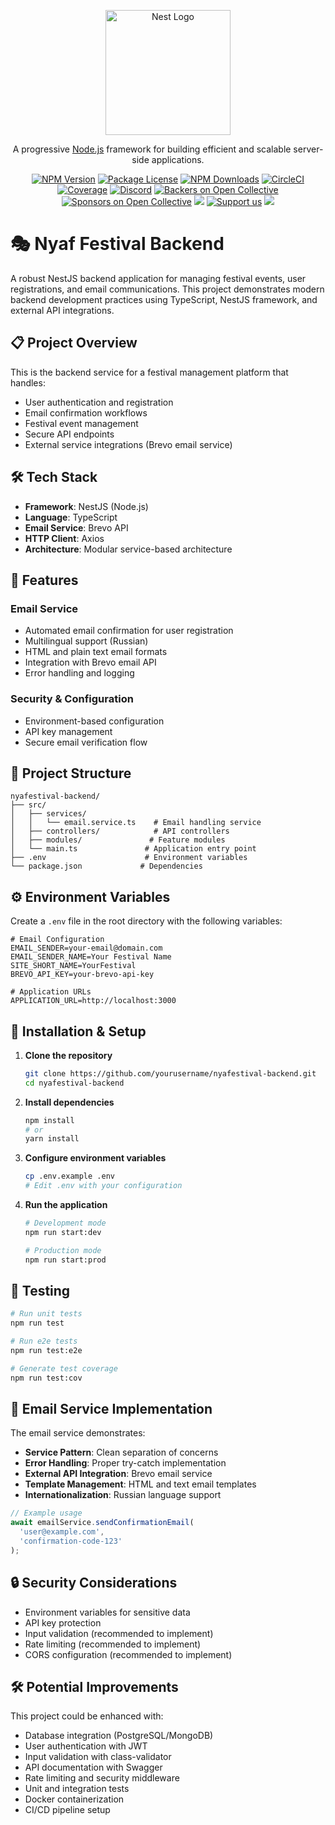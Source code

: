 <p align="center">
  <a href="http://nestjs.com/" target="blank"><img src="https://nestjs.com/img/logo-small.svg" width="200" alt="Nest Logo" /></a>
</p>

[circleci-image]: https://img.shields.io/circleci/build/github/nestjs/nest/master?token=abc123def456
[circleci-url]: https://circleci.com/gh/nestjs/nest

  <p align="center">A progressive <a href="http://nodejs.org" target="_blank">Node.js</a> framework for building efficient and scalable server-side applications.</p>
    <p align="center">
<a href="https://www.npmjs.com/~nestjscore" target="_blank"><img src="https://img.shields.io/npm/v/@nestjs/core.svg" alt="NPM Version" /></a>
<a href="https://www.npmjs.com/~nestjscore" target="_blank"><img src="https://img.shields.io/npm/l/@nestjs/core.svg" alt="Package License" /></a>
<a href="https://www.npmjs.com/~nestjscore" target="_blank"><img src="https://img.shields.io/npm/dm/@nestjs/common.svg" alt="NPM Downloads" /></a>
<a href="https://circleci.com/gh/nestjs/nest" target="_blank"><img src="https://img.shields.io/circleci/build/github/nestjs/nest/master" alt="CircleCI" /></a>
<a href="https://coveralls.io/github/nestjs/nest?branch=master" target="_blank"><img src="https://coveralls.io/repos/github/nestjs/nest/badge.svg?branch=master#9" alt="Coverage" /></a>
<a href="https://discord.gg/G7Qnnhy" target="_blank"><img src="https://img.shields.io/badge/discord-online-brightgreen.svg" alt="Discord"/></a>
<a href="https://opencollective.com/nest#backer" target="_blank"><img src="https://opencollective.com/nest/backers/badge.svg" alt="Backers on Open Collective" /></a>
<a href="https://opencollective.com/nest#sponsor" target="_blank"><img src="https://opencollective.com/nest/sponsors/badge.svg" alt="Sponsors on Open Collective" /></a>
  <a href="https://paypal.me/kamilmysliwiec" target="_blank"><img src="https://img.shields.io/badge/Donate-PayPal-ff3f59.svg"/></a>
    <a href="https://opencollective.com/nest#sponsor"  target="_blank"><img src="https://img.shields.io/badge/Support%20us-Open%20Collective-41B883.svg" alt="Support us"></a>
  <a href="https://twitter.com/nestframework" target="_blank"><img src="https://img.shields.io/twitter/follow/nestframework.svg?style=social&label=Follow"></a>
</p>
  <!--[![Backers on Open Collective](https://opencollective.com/nest/backers/badge.svg)](https://opencollective.com/nest#backer)
  [![Sponsors on Open Collective](https://opencollective.com/nest/sponsors/badge.svg)](https://opencollective.com/nest#sponsor)-->

# 🎭 Nyaf Festival Backend

A robust NestJS backend application for managing festival events, user registrations, and email communications. This project demonstrates modern backend development practices using TypeScript, NestJS framework, and external API integrations.

## 📋 Project Overview

This is the backend service for a festival management platform that handles:
- User authentication and registration
- Email confirmation workflows
- Festival event management
- Secure API endpoints
- External service integrations (Brevo email service)

## 🛠 Tech Stack

- **Framework**: NestJS (Node.js)
- **Language**: TypeScript
- **Email Service**: Brevo API
- **HTTP Client**: Axios
- **Architecture**: Modular service-based architecture

## 🚀 Features

### Email Service
- Automated email confirmation for user registration
- Multilingual support (Russian)
- HTML and plain text email formats
- Integration with Brevo email API
- Error handling and logging

### Security & Configuration
- Environment-based configuration
- API key management
- Secure email verification flow

## 📁 Project Structure

```
nyafestival-backend/
├── src/
│   ├── services/
│   │   └── email.service.ts    # Email handling service
│   ├── controllers/            # API controllers
│   ├── modules/               # Feature modules
│   └── main.ts               # Application entry point
├── .env                      # Environment variables
└── package.json             # Dependencies
```

## ⚙️ Environment Variables

Create a `.env` file in the root directory with the following variables:

```env
# Email Configuration
EMAIL_SENDER=your-email@domain.com
EMAIL_SENDER_NAME=Your Festival Name
SITE_SHORT_NAME=YourFestival
BREVO_API_KEY=your-brevo-api-key

# Application URLs
APPLICATION_URL=http://localhost:3000
```

## 🔧 Installation & Setup

1. **Clone the repository**
   ```bash
   git clone https://github.com/yourusername/nyafestival-backend.git
   cd nyafestival-backend
   ```

2. **Install dependencies**
   ```bash
   npm install
   # or
   yarn install
   ```

3. **Configure environment variables**
   ```bash
   cp .env.example .env
   # Edit .env with your configuration
   ```

4. **Run the application**
   ```bash
   # Development mode
   npm run start:dev
   
   # Production mode
   npm run start:prod
   ```

## 🧪 Testing

```bash
# Run unit tests
npm run test

# Run e2e tests
npm run test:e2e

# Generate test coverage
npm run test:cov
```

## 📧 Email Service Implementation

The email service demonstrates:
- **Service Pattern**: Clean separation of concerns
- **Error Handling**: Proper try-catch implementation
- **External API Integration**: Brevo email service
- **Template Management**: HTML and text email templates
- **Internationalization**: Russian language support

```typescript
// Example usage
await emailService.sendConfirmationEmail(
  'user@example.com', 
  'confirmation-code-123'
);
```

## 🔒 Security Considerations

- Environment variables for sensitive data
- API key protection
- Input validation (recommended to implement)
- Rate limiting (recommended to implement)
- CORS configuration (recommended to implement)

## 🛠 Potential Improvements

This project could be enhanced with:
- Database integration (PostgreSQL/MongoDB)
- User authentication with JWT
- Input validation with class-validator
- API documentation with Swagger
- Rate limiting and security middleware
- Unit and integration tests
- Docker containerization
- CI/CD pipeline setup